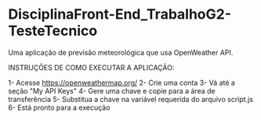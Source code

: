# DisciplinaFront-End_TrabalhoG2-TesteTecnico
Uma aplicação de previsão meteorológica que usa OpenWeather API.

INSTRUÇÕES DE COMO EXECUTAR A APLICAÇÃO:

1- Acesse https://openweathermap.org/
2- Crie uma conta
3- Vá até a seção "My API Keys"
4- Gere uma chave e copie para a área de transferência
5- Substitua a chave na variável requerida do arquivo script.js
6- Está pronto para a execução
